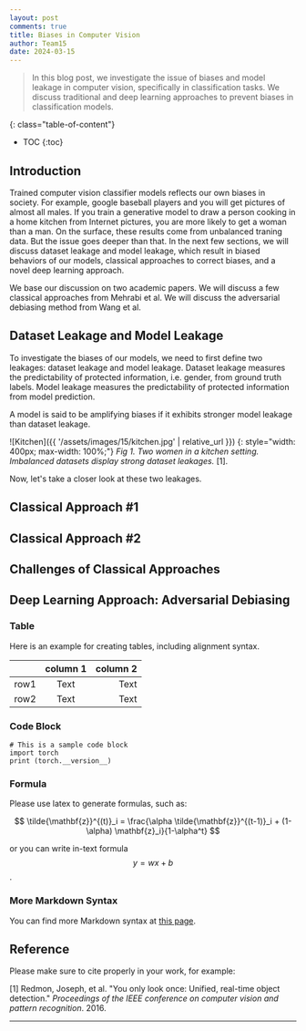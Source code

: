```yaml
---
layout: post
comments: true
title: Biases in Computer Vision
author: Team15
date: 2024-03-15
---
```



> In this blog post, we investigate the issue of biases and model leakage in computer vision, specifically in classification tasks. We discuss traditional and deep learning approaches to prevent biases in classification models. 


<!--more-->
{: class="table-of-content"}
* TOC
{:toc}

## Introduction
Trained computer vision classifier models reflects our own biases in society. For example, google baseball players and you will get pictures of almost all males. If you train a generative model to draw a person cooking in a home kitchen from Internet pictures, you are more likely to get a woman than a man. On the surface, these results come from unbalanced traning data. But the issue goes deeper than that. In the next few sections, we will discuss dataset leakage and model leakage, which result in biased behaviors of our models, classical approaches to correct biases, and a novel deep learning approach. 

We base our discussion on two academic papers. We will discuss a few classical approaches from Mehrabi et al. We will discuss the adversarial debiasing method from Wang et al. 

## Dataset Leakage and Model Leakage
To investigate the biases of our models, we need to first define two leakages: dataset leakage and model leakage. Dataset leakage measures the predictability of protected information, i.e. gender, from ground truth labels. Model leakage measures the predictability of protected information from model prediction. 

A model is said to be amplifying biases if it exhibits stronger model leakage than dataset leakage. 

![Kitchen]({{ '/assets/images/15/kitchen.jpg' | relative_url }})
{: style="width: 400px; max-width: 100%;"}
*Fig 1. Two women in a kitchen setting. Imbalanced datasets display strong dataset leakages.* [1].

Now, let's take a closer look at these two leakages. 

## Classical Approach #1

## Classical Approach #2

## Challenges of Classical Approaches

## Deep Learning Approach: Adversarial Debiasing


### Table
Here is an example for creating tables, including alignment syntax.

|             | column 1    |  column 2     |
| :---        |    :----:   |          ---: |
| row1        | Text        | Text          |
| row2        | Text        | Text          |



### Code Block
```
# This is a sample code block
import torch
print (torch.__version__)
```


### Formula
Please use latex to generate formulas, such as:

$$
\tilde{\mathbf{z}}^{(t)}_i = \frac{\alpha \tilde{\mathbf{z}}^{(t-1)}_i + (1-\alpha) \mathbf{z}_i}{1-\alpha^t}
$$

or you can write in-text formula $$y = wx + b$$.

### More Markdown Syntax
You can find more Markdown syntax at [this page](https://www.markdownguide.org/basic-syntax/).

## Reference
Please make sure to cite properly in your work, for example:

[1] Redmon, Joseph, et al. "You only look once: Unified, real-time object detection." *Proceedings of the IEEE conference on computer vision and pattern recognition*. 2016.

---
